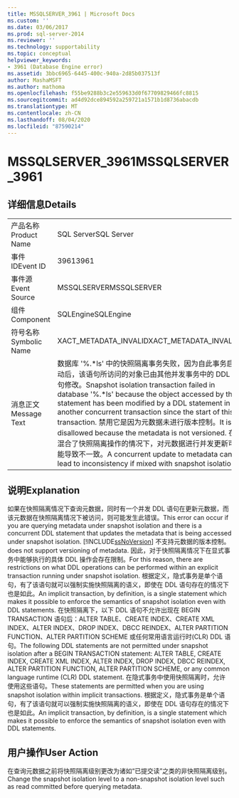 ```yaml
---
title: MSSQLSERVER_3961 | Microsoft Docs
ms.custom: ''
ms.date: 03/06/2017
ms.prod: sql-server-2014
ms.reviewer: ''
ms.technology: supportability
ms.topic: conceptual
helpviewer_keywords:
- 3961 (Database Engine error)
ms.assetid: 3bbc6965-6445-400c-940a-2d85b037513f
author: MashaMSFT
ms.author: mathoma
ms.openlocfilehash: f55be9288b3c2e559633d0f67709829466fc8815
ms.sourcegitcommit: ad4d92dce894592a259721a1571b1d8736abacdb
ms.translationtype: MT
ms.contentlocale: zh-CN
ms.lasthandoff: 08/04/2020
ms.locfileid: "87590214"
---
```

# <a name="mssqlserver_3961"></a><span data-ttu-id="6538d-102">MSSQLSERVER_3961</span><span class="sxs-lookup"><span data-stu-id="6538d-102">MSSQLSERVER_3961</span></span>
    
## <a name="details"></a><span data-ttu-id="6538d-103">详细信息</span><span class="sxs-lookup"><span data-stu-id="6538d-103">Details</span></span>  
  
|||  
|-|-|  
|<span data-ttu-id="6538d-104">产品名称</span><span class="sxs-lookup"><span data-stu-id="6538d-104">Product Name</span></span>|<span data-ttu-id="6538d-105">SQL Server</span><span class="sxs-lookup"><span data-stu-id="6538d-105">SQL Server</span></span>|  
|<span data-ttu-id="6538d-106">事件 ID</span><span class="sxs-lookup"><span data-stu-id="6538d-106">Event ID</span></span>|<span data-ttu-id="6538d-107">3961</span><span class="sxs-lookup"><span data-stu-id="6538d-107">3961</span></span>|  
|<span data-ttu-id="6538d-108">事件源</span><span class="sxs-lookup"><span data-stu-id="6538d-108">Event Source</span></span>|<span data-ttu-id="6538d-109">MSSQLSERVER</span><span class="sxs-lookup"><span data-stu-id="6538d-109">MSSQLSERVER</span></span>|  
|<span data-ttu-id="6538d-110">组件</span><span class="sxs-lookup"><span data-stu-id="6538d-110">Component</span></span>|<span data-ttu-id="6538d-111">SQLEngine</span><span class="sxs-lookup"><span data-stu-id="6538d-111">SQLEngine</span></span>|  
|<span data-ttu-id="6538d-112">符号名称</span><span class="sxs-lookup"><span data-stu-id="6538d-112">Symbolic Name</span></span>|<span data-ttu-id="6538d-113">XACT_METADATA_INVALID</span><span class="sxs-lookup"><span data-stu-id="6538d-113">XACT_METADATA_INVALID</span></span>|  
|<span data-ttu-id="6538d-114">消息正文</span><span class="sxs-lookup"><span data-stu-id="6538d-114">Message Text</span></span>|<span data-ttu-id="6538d-115">数据库 '%.\*ls' 中的快照隔离事务失败，因为自此事务启动后，该语句所访问的对象已由其他并发事务中的 DDL 语句修改。</span><span class="sxs-lookup"><span data-stu-id="6538d-115">Snapshot isolation transaction failed in database '%.\*ls' because the object accessed by the statement has been modified by a DDL statement in another concurrent transaction since the start of this transaction.</span></span>  <span data-ttu-id="6538d-116">禁用它是因为元数据未进行版本控制。</span><span class="sxs-lookup"><span data-stu-id="6538d-116">It is disallowed because the metadata is not versioned.</span></span> <span data-ttu-id="6538d-117">在混合了快照隔离操作的情况下，对元数据进行并发更新可能导致不一致。</span><span class="sxs-lookup"><span data-stu-id="6538d-117">A concurrent update to metadata can lead to inconsistency if mixed with snapshot isolation.</span></span>|  
  
## <a name="explanation"></a><span data-ttu-id="6538d-118">说明</span><span class="sxs-lookup"><span data-stu-id="6538d-118">Explanation</span></span>  
 <span data-ttu-id="6538d-119">如果在快照隔离情况下查询元数据，同时有一个并发 DDL 语句在更新元数据，而该元数据在快照隔离情况下被访问，则可能发生此错误。</span><span class="sxs-lookup"><span data-stu-id="6538d-119">This error can occur if you are querying metadata under snapshot isolation and there is a concurrent DDL statement that updates the metadata that is being accessed under snapshot isolation.</span></span> [!INCLUDE[ssNoVersion](../../includes/ssnoversion-md.md)] <span data-ttu-id="6538d-120">不支持元数据的版本控制。</span><span class="sxs-lookup"><span data-stu-id="6538d-120">does not support versioning of metadata.</span></span> <span data-ttu-id="6538d-121">因此，对于快照隔离情况下在显式事务中能够执行的具体 DDL 操作会存在限制。</span><span class="sxs-lookup"><span data-stu-id="6538d-121">For this reason, there are restrictions on what DDL operations can be performed within an explicit transaction running under snapshot isolation.</span></span> <span data-ttu-id="6538d-122">根据定义，隐式事务是单个语句，有了该语句就可以强制实施快照隔离的语义，即使在 DDL 语句存在的情况下也是如此。</span><span class="sxs-lookup"><span data-stu-id="6538d-122">An implicit transaction, by definition, is a single statement which makes it possible to enforce the semantics of snapshot isolation even with DDL statements.</span></span> <span data-ttu-id="6538d-123">在快照隔离下，以下 DDL 语句不允许出现在 BEGIN TRANSACTION 语句后：ALTER TABLE、CREATE INDEX、CREATE XML INDEX、ALTER INDEX、DROP INDEX、DBCC REINDEX、ALTER PARTITION FUNCTION、ALTER PARTITION SCHEME 或任何常用语言运行时(CLR) DDL 语句。</span><span class="sxs-lookup"><span data-stu-id="6538d-123">The following DDL statements are not permitted under snapshot isolation after a BEGIN TRANSACTION statement: ALTER TABLE, CREATE INDEX, CREATE XML INDEX, ALTER INDEX, DROP INDEX, DBCC REINDEX, ALTER PARTITION FUNCTION, ALTER PARTITION SCHEME, or any common language runtime (CLR) DDL statement.</span></span> <span data-ttu-id="6538d-124">在隐式事务中使用快照隔离时，允许使用这些语句。</span><span class="sxs-lookup"><span data-stu-id="6538d-124">These statements are permitted when you are using snapshot isolation within implicit transactions.</span></span> <span data-ttu-id="6538d-125">根据定义，隐式事务是单个语句，有了该语句就可以强制实施快照隔离的语义，即使在 DDL 语句存在的情况下也是如此。</span><span class="sxs-lookup"><span data-stu-id="6538d-125">An implicit transaction, by definition, is a single statement which makes it possible to enforce the semantics of snapshot isolation even with DDL statements.</span></span>  
  
## <a name="user-action"></a><span data-ttu-id="6538d-126">用户操作</span><span class="sxs-lookup"><span data-stu-id="6538d-126">User Action</span></span>  
 <span data-ttu-id="6538d-127">在查询元数据之前将快照隔离级别更改为诸如“已提交读”之类的非快照隔离级别。</span><span class="sxs-lookup"><span data-stu-id="6538d-127">Change the snapshot isolation level to a non-snapshot isolation level such as read committed before querying metadata.</span></span>  
  
  
